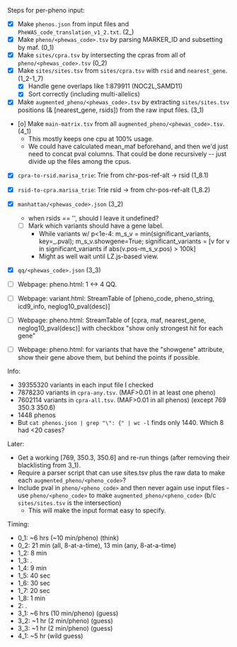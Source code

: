 Steps for per-pheno input:
- [x] Make `phenos.json` from input files and `PheWAS_code_translation_v1_2.txt`. (2_)
- [x] Make `pheno/<phewas_code>.tsv` by parsing MARKER_ID and subsetting by maf. (0_1)
- [x] Make `sites/cpra.tsv` by intersecting the cpras from all of `pheno/<phewas_code>.tsv` (0_2)
- [x] Make `sites/sites.tsv` from `sites/cpra.tsv` with `rsid` and `nearest_gene`. (1_2-1_7)
    - [x] Handle gene overlaps like 1:879911 (NOC2L,SAMD11)
    - [x] Sort correctly (including multi-allelics)
- [x] Make `augmented_pheno/<phewas_code>.tsv` by extracting `sites/sites.tsv` positions (& [nearest_gene, rsids]) from the raw input files. (3_1)
- [o] Make `main-matrix.tsv` from all `augmented_pheno/<phewas_code>.tsv`. (4_1)
    - This mostly keeps one cpu at 100% usage.
    - We could have calculated mean_maf beforehand, and then we'd just need to concat pval columns.  That could be done recursively -- just divide up the files among the cpus.

- [x] `cpra-to-rsid.marisa_trie`: Trie from chr-pos-ref-alt -> rsid (1_8.1)
- [x] `rsid-to-cpra.marisa_trie`: Trie rsid -> from chr-pos-ref-alt (1_8.2)
- [x] `manhattan/<phewas_code>.json` (3_2)
    - when rsids == '', should I leave it undefined?
    - [ ] Mark which variants should have a gene label.
        - While variants w/ p<1e-4: m_s_v = min(significant_variants, key=_.pval); m_s_v.showgene=True; significant_variants = [v for v in significant_variants if abs(v.pos-m_s_v.pos) > 100k]
        - Might as well wait until LZ.js-based view.
- [x] `qq/<phewas_code>.json` (3_3)

- [ ] Webpage: pheno.html: 1 <-> 4 QQ.
- [ ] Webpage: variant.html: StreamTable of [pheno_code, pheno_string, icd9_info, neglog10_pval(desc)]
- [ ] Webpage: pheno.html: StreamTable of [cpra, maf, nearest_gene, neglog10_pval(desc)] with checkbox "show only strongest hit for each gene"
- [ ] Webpage: pheno.html: for variants that have the "showgene" attribute, show their gene above them, but behind the points if possible.


Info:
- 39355320 variants in each input file I checked
- 7878230 variants in `cpra-any.tsv`. (MAF>0.01 in at least one pheno)
- 7602114 variants in `cpra-all.tsv`. (MAF>0.01 in all phenos) (except 769 350.3 350.6)
- 1448 phenos
- But `cat phenos.json | grep "\": {" | wc -l` finds only 1440.  Which 8 had <20 cases?


Later:
- Get a working [769, 350.3, 350.6] and re-run things (after removing their blacklisting from 3_1).
- Require a parser script that can use sites.tsv plus the raw data to make each `augmented_pheno/<pheno_code>`?
- Include pval in `pheno/<pheno_code>` and then never again use input files -  use `pheno/<pheno_code>` to make `augmented_pheno/<pheno_code>` (b/c `sites/sites.tsv` is the intersection)
    - This will make the input format easy to specify.


Timing:
- 0_1: ~6 hrs (~10 min/pheno) (think)
- 0_2: 21 min (all, 8-at-a-time), 13 min (any, 8-at-a-time)
- 1_2: 8 min
- 1_3: .
- 1_4: 9 min
- 1_5: 40 sec
- 1_6: 30 sec
- 1_7: 20 sec
- 1_8: 1 min
- 2: .
- 3_1: ~6 hrs (10 min/pheno) (guess)
- 3_2: ~1 hr (2 min/pheno) (guess)
- 3_3: ~1 hr (2 min/pheno) (guess)
- 4_1: ~5 hr (wild guess)
